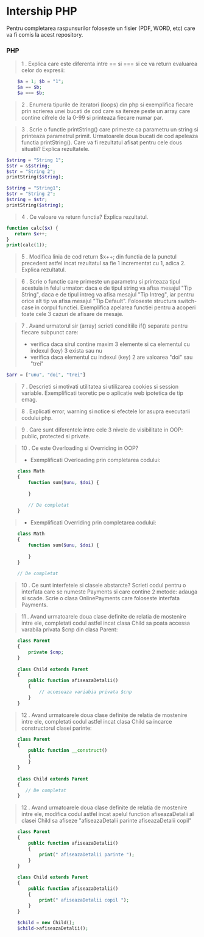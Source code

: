 # Intership PHP
Pentru completarea raspunsurilor foloseste un fisier (PDF, WORD, etc) care va fi comis la acest repository.

### PHP
> 1 . Explica care este diferenta intre == si === si ce va return evaluarea celor do expresii:
> 
```php
    $a = 1; $b = "1";
    $a == $b;
    $a === $b;
```
> 2 . Enumera tipurile de iteratori (loops) din php si exemplifica fiecare prin scrierea unei bucati de cod care sa itereze peste un array care contine cifrele de la 0-99 si printeaza fiecare numar par.

 > 3 . Scrie o functie printString() care primeste ca parametru un string si printeaza parametrul primit.
 Urmatoarele doua bucati de cod apeleaza functia printString(). Care va fi rezultatul afisat pentru cele dous situatii? Explica rezultatele.
> 
```php
$string = "String 1";
$str = &$string;
$str = "String 2";
printString($string);
```
```php
$string = "String1";
$str = "String 2";
$string = $str;
printString($string);
```
> 4 . Ce valoare va return functia? Explica rezultatul.
> 
```php
function calc($x) {
   return $x++;
}
print(calc(1));
```

> 5 . Modifica linia de cod return $x++; din functia de la punctul precedent astfel incat rezultatul sa fie 1 incrementat cu 1, adica 2. Explica rezultatul.

> 6 . Scrie o functie care primeste un parametru si printeaza tipul acestuia in felul urmator: daca e de tipul string va afisa mesajul "Tip String", daca e de tipul intreg va afisa mesajul "Tip Intreg", iar pentru orice alt tip va afisa mesajul "Tip Default". Foloseste structura switch-case in corpul functiei. Exemplifica apelarea functiei pentru a acoperi toate cele 3 cazuri de afisare de mesaje.

> 7 . Avand urmatorul sir (array) scrieti conditiile if() separate pentru fiecare subpunct care:
> -   verifica daca sirul contine maxim 3 elemente si ca elementul cu indexul (key) 3 exista sau nu
> -   verifica daca elementul cu indexul (key) 2 are valoarea "doi" sau "trei"
> 
```php
$arr = ["unu", "doi", "trei"]
```

> 7 . Descrieti si motivati utilitatea si utilizarea cookies si session variable. Exemplificati teoretic pe o aplicatie web ipotetica de tip emag.

> 8 . Explicati error, warning si notice si efectele lor asupra executarii codului php.

> 9 . Care sunt diferentele intre cele 3 nivele de visibilitate in OOP: public, protected si private.

> 10 . Ce este Overloading si Overriding in OOP? 
> - Exemplificati Overloading prin completarea codului:
> > 
```php
    class Math
    {
        function sum($unu, $doi) {
        
        }
        
        // De completat
    }
```

> - Exemplificati Overriding prin completarea codului:
> 
```php
    class Math
    {
        function sum($unu, $doi) {
        
        }     
    }
    
    // De completat
```

> 10 . Ce sunt interfetele si clasele abstarcte? Scrieti codul pentru o interfata care se numeste Payments si care contine 2 metode: adauga si scade. Scrie o clasa OnlinePayments care foloseste interfata Payments.

> 11 . Avand urmatoarele doua clase definite de relatia de mostenire intre ele, completati codul astfel incat clasa Child sa poata accessa varabila privata $cnp din clasa Parent:

> 
```php
    class Parent
    {
        private $cnp;
    }
    
    class Child extends Parent
    {
        public function afiseazaDetalii()
        {
            // acceseaza variabia privata $cnp
        }
    }    
```

> 12 . Avand urmatoarele doua clase definite de relatia de mostenire intre ele, completati codul astfel incat clasa Child sa incarce constructorul clasei parinte:

> 
```php
    class Parent
    {
        public function __construct()
        {
        }
    }
    
    class Child extends Parent
    {
       // De completat
    }    
```

> 12 . Avand urmatoarele doua clase definite de relatia de mostenire intre ele, modifica codul astfel incat apelul function afiseazaDetalii al clasei Child sa afiseze "afiseazaDetalii parinte afiseazaDetalii copil" 

> 
```php
    class Parent
    {
        public function afiseazaDetalii()
        {
            print(" afiseazaDetalii parinte ");
        }
    }
    
    class Child extends Parent
    {
        public function afiseazaDetalii()
        {
            print(" afiseazaDetalii copil ");
        }
    }   
    
    $child = new Child();
    $child->afiseazaDetalii();
```


